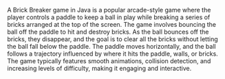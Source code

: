 A Brick Breaker game in Java is a popular arcade-style game where the player controls a paddle to keep a ball in play while breaking a series of bricks arranged at the top of the screen. The game involves bouncing the ball off the paddle to hit and destroy bricks. As the ball bounces off the bricks, they disappear, and the goal is to clear all the bricks without letting the ball fall below the paddle. The paddle moves horizontally, and the ball follows a trajectory influenced by where it hits the paddle, walls, or bricks. The game typically features smooth animations, collision detection, and increasing levels of difficulty, making it engaging and interactive.
